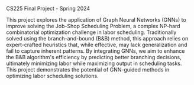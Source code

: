 CS225 Final Project - Spring 2024

This project explores the application of Graph Neural Networks (GNNs) to improve solving the Job-Shop Scheduling Problem, a complex NP-hard combinatorial optimization challenge in labor scheduling. Traditionally solved using the branch-and-bound (B&B) method, this approach relies on expert-crafted heuristics that, while effective, may lack generalization and fail to capture inherent patterns. By integrating GNNs, we aim to enhance the B&B algorithm's efficiency by predicting better branching decisions, ultimately minimizing labor while maximizing output in scheduling tasks. This project demonstrates the potential of GNN-guided methods in optimizing labor scheduling solutions.
